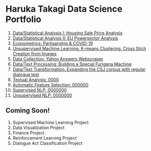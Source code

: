 # Haruka Takagi Data Science Portfolio

1. [Data/Statistical Analysis I: Housing Sale Price Analysis](https://haruka-takagi-datascience.github.io/data_analysis_I/)
2. [Data/Statistical Analysis II: EU Powersector Analysis](https://github.com/haruka-takagi-datascience/data_analysis_II)
3. [Econometrics: Partisanship & COVID-19](https://haruka-takagi-datascience.github.io/econometrics/)
4. [Unsupervised Machine Learning: K-means Clustering: Cross Stich Creation from Images](https://haruka-takagi-datascience.github.io/unsupervised_ml/)
5. [Data Collection: Yahoo Answers Webscraper](https://haruka-takagi-datascience.github.io/data_collection/)
6. [Data/Text Processing: Building a Special Furigana Machine](https://haruka-takagi-datascience.github.io/text_processing/)
7. [Data/Text Transformation: Expanding the CSJ corpus with regular dialogue text](https://haruka-takagi-datascience.github.io/text_transformation/)
8. [Textual Analysis: 0000](https://haruka-takagi-datascience.github.io/textual_analysis/)
9. [Automatic Feature Selection: 000000](https://haruka-takagi-datascience.github.io/feature_selection/)
10. [Supervised NLP: 0000000](https://haruka-takagi-datascience.github.io/supervised_nlp/)
11. [Unsupervised NLP: 0000000](https://haruka-takagi-datascience.github.io/unsupervised_nlp/)

## Coming Soon!
1. Supervised Machine Learning Project
2. Data Visualization Project
3. Finance Project
4. Reinforcement Learning Project
5. Dialogue Act Classification Project
